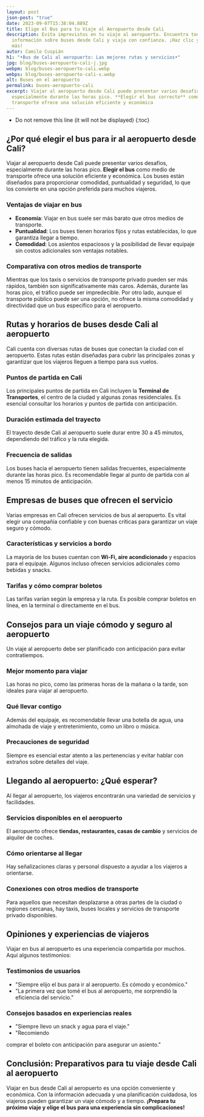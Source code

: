 ```yaml
---
layout: post
json-post: "true"
date: 2023-09-07T15:38:04.889Z
title: Elige el Bus para tu Viaje al Aeropuerto desde Cali
description: Evita imprevistos en tu viaje al aeropuerto. Encuentra toda la
  información sobre buses desde Cali y viaja con confianza. ¡Haz clic y descubre
  más!
autor: Camilo Cuspián
h1: "•Bus de Cali al aeropuerto: Las mejores rutas y servicios•"
jpg: blog/buses-aeropuerto-cali-j.jpg
webpm: blog/buses-aeropuerto-cali.webp
webps: blog/buses-aeropuerto-cali-s.webp
alt: Buses en el aeropuerto
permalink: buses-aeropuerto-cali
excerpt: Viajar al aeropuerto desde Cali puede presentar varios desafíos,
  especialmente durante las horas pico. **Elegir el bus correcto** como medio de
  transporte ofrece una solución eficiente y económica
---
```

* Do not remove this line (it will not be displayed)
  {:toc}

## ¿Por qué elegir el bus para ir al aeropuerto desde Cali?

Viajar al aeropuerto desde Cali puede presentar varios desafíos, especialmente durante las horas pico. **Elegir el bus** como medio de transporte ofrece una solución eficiente y económica. Los buses están diseñados para proporcionar comodidad, puntualidad y seguridad, lo que los convierte en una opción preferida para muchos viajeros.

### Ventajas de viajar en bus

* **Economía**: Viajar en bus suele ser más barato que otros medios de transporte.
* **Puntualidad**: Los buses tienen horarios fijos y rutas establecidas, lo que garantiza llegar a tiempo.
* **Comodidad**: Los asientos espaciosos y la posibilidad de llevar equipaje sin costos adicionales son ventajas notables.

### Comparativa con otros medios de transporte

Mientras que los taxis o servicios de transporte privado pueden ser más rápidos, también son significativamente más caros. Además, durante las horas pico, el tráfico puede ser impredecible. Por otro lado, aunque el transporte público puede ser una opción, no ofrece la misma comodidad y directividad que un bus específico para el aeropuerto.

## Rutas y horarios de buses desde Cali al aeropuerto

Cali cuenta con diversas rutas de buses que conectan la ciudad con el aeropuerto. Estas rutas están diseñadas para cubrir las principales zonas y garantizar que los viajeros lleguen a tiempo para sus vuelos.

### Puntos de partida en Cali

Los principales puntos de partida en Cali incluyen la **Terminal de Transportes**, el centro de la ciudad y algunas zonas residenciales. Es esencial consultar los horarios y puntos de partida con anticipación.

### Duración estimada del trayecto

El trayecto desde Cali al aeropuerto suele durar entre 30 a 45 minutos, dependiendo del tráfico y la ruta elegida.

### Frecuencia de salidas

Los buses hacia el aeropuerto tienen salidas frecuentes, especialmente durante las horas pico. Es recomendable llegar al punto de partida con al menos 15 minutos de anticipación.

## Empresas de buses que ofrecen el servicio

Varias empresas en Cali ofrecen servicios de bus al aeropuerto. Es vital elegir una compañía confiable y con buenas críticas para garantizar un viaje seguro y cómodo.

### Características y servicios a bordo

La mayoría de los buses cuentan con **Wi-Fi, aire acondicionado** y espacios para el equipaje. Algunos incluso ofrecen servicios adicionales como bebidas y snacks.

### Tarifas y cómo comprar boletos

Las tarifas varían según la empresa y la ruta. Es posible comprar boletos en línea, en la terminal o directamente en el bus.

## Consejos para un viaje cómodo y seguro al aeropuerto

Un viaje al aeropuerto debe ser planificado con anticipación para evitar contratiempos.

### Mejor momento para viajar

Las horas no pico, como las primeras horas de la mañana o la tarde, son ideales para viajar al aeropuerto.

### Qué llevar contigo

Además del equipaje, es recomendable llevar una botella de agua, una almohada de viaje y entretenimiento, como un libro o música.

### Precauciones de seguridad

Siempre es esencial estar atento a las pertenencias y evitar hablar con extraños sobre detalles del viaje.

## Llegando al aeropuerto: ¿Qué esperar?

Al llegar al aeropuerto, los viajeros encontrarán una variedad de servicios y facilidades.

### Servicios disponibles en el aeropuerto

El aeropuerto ofrece **tiendas, restaurantes, casas de cambio** y servicios de alquiler de coches.

### Cómo orientarse al llegar

Hay señalizaciones claras y personal dispuesto a ayudar a los viajeros a orientarse.

### Conexiones con otros medios de transporte

Para aquellos que necesitan desplazarse a otras partes de la ciudad o regiones cercanas, hay taxis, buses locales y servicios de transporte privado disponibles.

## Opiniones y experiencias de viajeros

Viajar en bus al aeropuerto es una experiencia compartida por muchos. Aquí algunos testimonios:

### Testimonios de usuarios

* "Siempre elijo el bus para ir al aeropuerto. Es cómodo y económico."
* "La primera vez que tomé el bus al aeropuerto, me sorprendió la eficiencia del servicio."

### Consejos basados en experiencias reales

* "Siempre llevo un snack y agua para el viaje."
* "Recomiendo

 comprar el boleto con anticipación para asegurar un asiento."

## Conclusión: Preparativos para tu viaje desde Cali al aeropuerto

Viajar en bus desde Cali al aeropuerto es una opción conveniente y económica. Con la información adecuada y una planificación cuidadosa, los viajeros pueden garantizar un viaje cómodo y a tiempo. **¡Prepara tu próximo viaje y elige el bus para una experiencia sin complicaciones!**